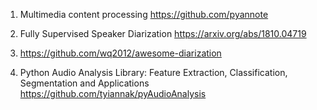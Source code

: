 1. Multimedia content processing
https://github.com/pyannote

2. Fully Supervised Speaker Diarization
https://arxiv.org/abs/1810.04719

3. https://github.com/wq2012/awesome-diarization

4. Python Audio Analysis Library: Feature Extraction, Classification, Segmentation and Applications
https://github.com/tyiannak/pyAudioAnalysis 

